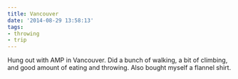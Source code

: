 ```yaml
---
title: Vancouver
date: '2014-08-29 13:58:13'
tags:
- throwing
- trip
---
```


Hung out with AMP in Vancouver. Did a bunch of walking, a bit of climbing, and good amount of eating and throwing. Also bought myself a flannel shirt. 
